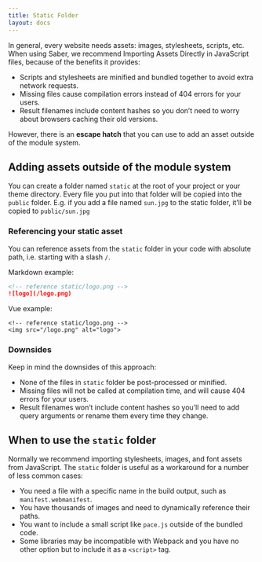 ```yaml
---
title: Static Folder
layout: docs
---
```


In general, every website needs assets: images, stylesheets, scripts, etc. When using Saber, we recommend Importing Assets Directly in JavaScript files, because of the benefits it provides:

- Scripts and stylesheets are minified and bundled together to avoid extra network requests.
- Missing files cause compilation errors instead of 404 errors for your users.
- Result filenames include content hashes so you don’t need to worry about browsers caching their old versions.

However, there is an **escape hatch** that you can use to add an asset outside of the module system.

## Adding assets outside of the module system

You can create a folder named `static` at the root of your project or your theme directory. Every file you put into that folder will be copied into the `public` folder. E.g. if you add a file named `sun.jpg` to the static folder, it’ll be copied to `public/sun.jpg`

### Referencing your static asset

You can reference assets from the `static` folder in your code with absolute path, i.e. starting with a slash `/`.

Markdown example:

```markdown
<!-- reference static/logo.png -->
![logo](/logo.png)
```

Vue example:

```vue
<!-- reference static/logo.png -->
<img src="/logo.png" alt="logo">
```

### Downsides

Keep in mind the downsides of this approach:

- None of the files in `static` folder be post-processed or minified.
- Missing files will not be called at compilation time, and will cause 404 errors for your users.
- Result filenames won’t include content hashes so you’ll need to add query arguments or rename them every time they change.

## When to use the `static` folder

Normally we recommend importing stylesheets, images, and font assets from JavaScript. The `static` folder is useful as a workaround for a number of less common cases:

- You need a file with a specific name in the build output, such as `manifest.webmanifest`.
- You have thousands of images and need to dynamically reference their paths.
- You want to include a small script like `pace.js` outside of the bundled code.
- Some libraries may be incompatible with Webpack and you have no other option but to include it as a `<script>` tag.

